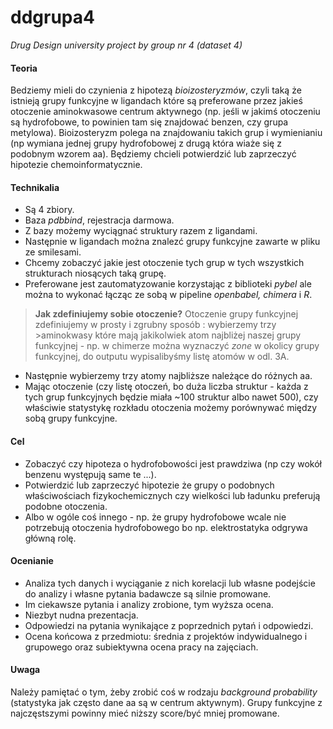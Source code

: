 # ddgrupa4
*Drug Design university project by group nr 4 (dataset 4)*

#### Teoria
Bedziemy mieli do czynienia z hipotezą *bioizosteryzmów*, czyli taką że istnieją grupy funkcyjne w ligandach które są preferowane przez jakieś otoczenie aminokwasowe centrum aktywnego (np. jeśli w jakimś otoczeniu są hydrofobowe, to powinien tam się znajdować benzen, czy grupa metylowa). Bioizosteryzm polega na znajdowaniu takich grup i wymienianiu (np wymiana jednej grupy hydrofobowej z drugą która wiaże się z podobnym wzorem aa).
Będziemy chcieli potwierdzić lub zaprzeczyć hipotezie chemoinformatycznie.

#### Technikalia
* Są 4 zbiory.
* Baza *pdbbind*, rejestracja darmowa.
* Z bazy możemy wyciągnać struktury razem z ligandami.
* Następnie w ligandach można znalezć grupy funkcyjne zawarte w pliku ze smilesami.
* Chcemy zobaczyć jakie jest otoczenie tych grup w tych wszystkich strukturach niosących taką grupę.
* Preferowane jest zautomatyzowanie korzystając z biblioteki *pybel* ale można to wykonać łącząc ze sobą w pipeline *openbabel, chimera* i *R*.

> **Jak zdefiniujemy sobie otoczenie?**
>Otoczenie grupy funkcyjnej zdefiniujemy w prosty i zgrubny sposób : wybierzemy trzy >aminokwasy które mają jakikolwiek atom najbliżej naszej grupy funkcyjnej - np. w chimerze można wyznaczyć *zone* w okolicy grupy funkcyjnej, do outputu wypisalibyśmy listę atomów w odl. 3A.

* Następnie wybierzemy trzy atomy najbliższe należące do różnych aa.
* Mając otoczenie (czy listę otoczeń, bo duża liczba struktur - każda z tych grup funkcyjnych będzie miała ~100 struktur albo nawet 500), czy właściwie statystykę rozkładu otoczenia możemy porównywać między sobą grupy funkcyjne.

#### Cel
* Zobaczyć czy hipoteza o hydrofobowości jest prawdziwa (np czy wokół benzenu występują same te ...).
* Potwierdzić lub zaprzeczyć hipotezie że grupy o podobnych właściwościach fizykochemicznych czy wielkości lub ładunku preferują podobne otoczenia.
* Albo w ogóle coś innego - np. że grupy hydrofobowe wcale nie potrzebują otoczenia hydrofobowego bo np. elektrostatyka odgrywa główną rolę.

#### Ocenianie
* Analiza tych danych i wyciąganie z nich korelacji lub własne podejście do analizy i własne pytania badawcze są silnie promowane.
* Im ciekawsze pytania i analizy zrobione, tym wyższa ocena.
* Niezbyt nudna prezentacja.
* Odpowiedzi na pytania wynikające z poprzednich pytań i odpowiedzi.
* Ocena końcowa z przedmiotu: średnia z projektów indywidualnego i grupowego oraz subiektywna ocena pracy na zajęciach.

#### Uwaga
Należy pamiętać o tym, żeby zrobić coś w rodzaju *background probability* (statystyka jak często dane aa są w centrum aktywnym). Grupy funkcyjne z najczęstszymi powinny mieć niższy score/być mniej promowane.